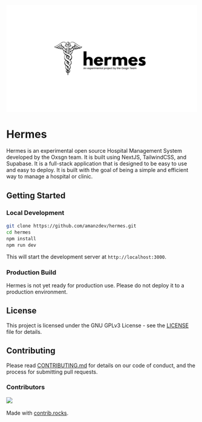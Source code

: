 ![Logo](https://raw.githubusercontent.com/amanzdev/hermes/main/.assets/hermes_logo.png)

# Hermes

Hermes is an experimental open source Hospital Management System developed by the Oxsgn team. It is built using NextJS, TailwindCSS, and Supabase. It is a full-stack application that is designed to be easy to use and easy to deploy. It is built with the goal of being a simple and efficient way to manage a hospital or clinic.

## Getting Started

### Local Development
```bash
git clone https://github.com/amanzdev/hermes.git
cd hermes
npm install
npm run dev
```
This will start the development server at `http://localhost:3000`.

### Production Build

Hermes is not yet ready for production use. Please do not deploy it to a production environment.

## License

This project is licensed under the GNU GPLv3 License - see the [LICENSE](LICENSE.md) file for details.

## Contributing

Please read [CONTRIBUTING.md](CONTRIBUTING.md) for details on our code of conduct, and the process for submitting pull requests.

### Contributors

<a href="https://github.com/amanzdev/hermes/graphs/contributors">
  <img src="https://contrib.rocks/image?repo=amanzdev/hermes" />
</a>

Made with [contrib.rocks](https://contrib.rocks).